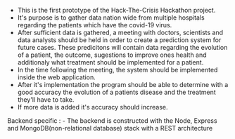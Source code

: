 - This is the first prototype of the Hack-The-Crisis Hackathon project.
- It's purpose is to gather data nation wide from multiple hospitals regarding the patients which have the covid-19 virus.
- After sufficient data is gathered, a meeting with doctors, scientists and data analysts should be held in order to create a prediction system for future cases. These predicitons will contain data regarding the evolution of a patient, the outcome, sugestions to improve ones health and additionaly what treatment should be implemented for a patient.
- In the time following the meeting, the system should be implemented inside the web application.
- After it's implementation the program should be able to determine with a good accuracy the evolution of a patients disease and the treatment they'll have to take.
- If more data is added it's accuracy should increase.

Backend specific : - The backend is constructed with the Node, Express and MongoDB(non-relational database) stack with a REST                                  architecture
                    
